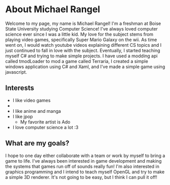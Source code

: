 # About Michael Rangel

Welcome to my page, my name is Michael Rangel! I'm a freshman at Boise State University studying Computer Science! I've always loved computer science ever since I was a little kid. My love for the subject stems from playing video games, specifically Super Mario Galaxy on the wii. As time went on, I would watch youtube videos explaining different CS topics and I just continued to fall in love with the subject. Eventually, I started teaching myself C# and trying to make simple projects. I have used a modding api called tmodLoader to mod a game called Terraria, I created a simple windows application using C# and Xaml, and I've made a simple game using javascript.

## Interests
* I like video games
 *  
* I like anime and manga
* I like jpop
  * My favorite artist is Ado
* I love computer science a lot :3
  
## What are my goals?

I hope to one day either collaborate with a team or work by myself to bring a game to life. I've always been interested in game development and making the systems that games run off of sounds really fun! I'm also interested in graphics programming and I intend to teach myself OpenGL and try to make a simple 3D renderer. It's not going to be easy, but I think I can pull it off!
